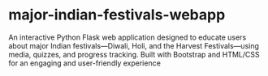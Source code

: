 # major-indian-festivals-webapp
An interactive Python Flask web application designed to educate users about major Indian festivals—Diwali, Holi, and the Harvest Festivals—using media, quizzes, and progress tracking. Built with Bootstrap and HTML/CSS for an engaging and user-friendly experience
